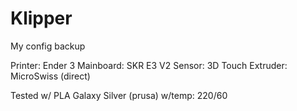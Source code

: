 # Klipper
My config backup

Printer: Ender 3
Mainboard: SKR E3 V2
Sensor: 3D Touch
Extruder: MicroSwiss (direct)

Tested w/ PLA Galaxy Silver (prusa) w/temp: 220/60
